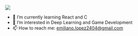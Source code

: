 <!--
**E-Lopz/E-Lopz** is a ✨ _special_ ✨ repository because its `README.md` (this file) appears on your GitHub profile.
-->

<!-- Typing SVG by DenverCoder1 - https://github.com/DenverCoder1/readme-typing-svg -->
<p align="left">
  <a href="https://github.com/DenverCoder1/readme-typing-svg"><img src="https://readme-typing-svg.herokuapp.com?color=1ED760&lines=Hello!!!;Welcome+to+Emiliano's+digital+space.+0)](https://git.io/typing-svg"></a>
</p>

- 🌱 I’m currently learning React and C
- 👀 I’m interested in Deep Learning and Game Development
- 📫 How to reach me: emiliano.lopez2404@gmail.com
